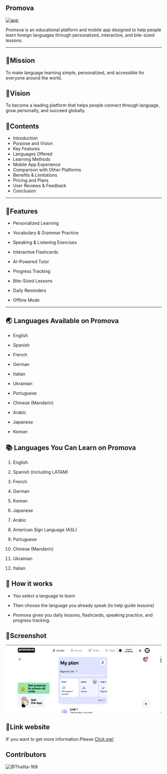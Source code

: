 ## Promova

[![app](https://img.shields.io/badge/Promova-Toturial-purple)](https://getbootstrap.com)

Promova is an educational platform and mobile app designed to help people learn foreign languages through personalized, interactive, and bite-sized lessons.

---------------
## 🎯Mission
To make language learning simple, personalized, and accessible for everyone around the world.
## 🧠Vision
To become a leading platform that helps people connect through language, grow personally, and succeed globally.
## 📑Contents
- <a>Introduction</a>
- <a>Purpose and Vision</a>
- <a>Key Features</a>
- <a>Languages Offered</a>
- <a>Learning Methods</a>
- <a>Mobile App Experience</a>
- <a>Comparison with Other Platforms</a>
- <a>Benefits & Limitations</a>
- <a>Pricing and Plans</a>
- <a>User Reviews & Feedback</a>
- <a>Conclusion</a>
--------------
## 🎀Features
- Personalized Learning

- Vocabulary & Grammar Practice

- Speaking & Listening Exercises

- Interactive Flashcards

- AI-Powered Tutor

- Progress Tracking

- Bite-Sized Lessons

- Daily Reminders

- Offline Mode
----
## 🌏 Languages Available on Promova
- English

- Spanish

- French

- German

- Italian

- Ukrainian

- Portuguese

- Chinese (Mandarin)

- Arabic

- Japanese

- Korean
## 📚 Languages You Can Learn on Promova
1. English

1. Spanish (including LATAM)

1. French

1. German

1. Korean

1. Japanese

1. Arabic

1. American Sign Language (ASL)

1. Portuguese

1. Chinese (Mandarin)

1. Ukrainian

1. Italian
## 🔐 How it works
- You select a language to learn

- Then choose the language you already speak (to help guide lessons)

- Promova gives you daily lessons, flashcards, speaking practice, and progress tracking.

## 📸Screenshot
![Capture](Capture.PNG)

## 🔗Link website
IF you want to get more information.Please
<a href="https://promova.com/my-plan/" target="_blank">Click me!</a>

## Contributors
![@Thalita-168](https://contrib.rocks/image?repo=Thalita-168/Readme)

